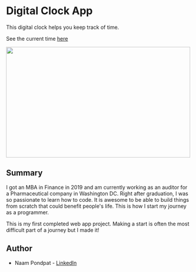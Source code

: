 # Digital Clock App

This digital clock helps you keep track of time.

See the current time [here](https://naamnamm.github.io/digital-clock-app/)

<img src="https://user-images.githubusercontent.com/53867191/79172314-5b78eb00-7dc2-11ea-8ab9-8bde3fa29ec3.PNG" height="300" width="500"/>

## Summary
I got an MBA in Finance in 2019 and am currently working as an auditor for a Pharmaceutical company in Washington DC. Right after graduation, I was so passionate to learn how to code. It is awesome to be able to build things from scratch that could benefit people's life. This is how I start my journey as a programmer.

This is my first completed web app project. Making a start is often the most difficult part of a journey but I made it!

## Author
- Naam Pondpat - [LinkedIn](https://www.linkedin.com/in/pondpat-tohsanguanpun-638153150/)
